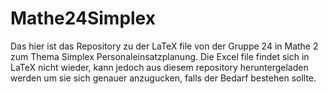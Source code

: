 # Mathe24Simplex

Das hier ist das Repository zu der LaTeX file von der Gruppe 24 in Mathe 2 zum Thema Simplex Personaleinsatzplanung.
Die Excel file findet sich in LaTeX nicht wieder, kann jedoch aus diesem repository heruntergeladen werden um sie sich genauer anzugucken, falls der Bedarf bestehen sollte.
